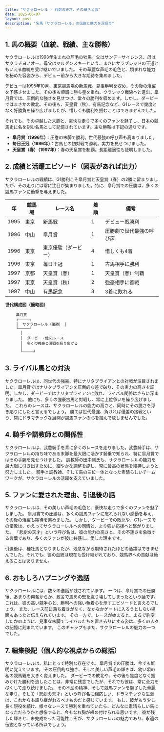 ```yaml
---
title: "サクラローレル - 悲劇の天才、その輝きと影"
date: 2025-06-07
layout: post
description: "名馬『サクラローレル』の伝説と魅力を深堀り"
---
```


## 1. 馬の概要（血統、戦績、主な勝鞍）

サクラローレルは1993年生まれの芦毛の牡馬。父はサンデーサイレンス、母はサクラチヨノオー、母父はマルゼンスキーという、まさにサラブレッドの王道ともいえる血統を受け継いでいました。  その華麗な芦毛の毛色と、類まれな能力を秘めた容姿から、デビュー前から大きな期待を集めました。

デビューは1995年10月、東京競馬場の新馬戦。見事勝利を収め、その後の活躍を予感させました。その後も順調に勝ち星を重ね、クラシック戦線へと進出。皐月賞では、圧倒的な強さを見せつけ、堂々の勝利を収めます。しかし、ダービーではまさかの敗北。その後も、天皇賞（秋）、有馬記念など、G1レースで幾度となく好勝負を繰り広げましたが、惜しくも勝利を掴むことはできませんでした。

それでも、その卓越した末脚と、豪快な走りで多くのファンを魅了し、日本の競馬史に名を刻む名馬として記憶されています。主な勝鞍は下記の通りです。

* **皐月賞（1996年）**：圧巻の末脚で勝利。世代最強の呼び声も高まりました。
* **毎日王冠（1996年）**：古馬との初対戦で勝利。実力を見せつけました。
* **天皇賞（春）（1997年）**：春の天皇賞を制覇。長距離適性も証明しました。


## 2. 成績と活躍エピソード（図表があれば出力）

サクラローレルの戦績は、G1勝利こそ皐月賞と天皇賞（春）の2勝に留まりましたが、その走りには常に注目が集まりました。特に、皐月賞での圧勝は、多くの競馬ファンに衝撃を与えました。

| 年 | 競馬場 | レース名        | 着順 | 備考                                  |
|---|--------|-----------------|-----|---------------------------------------|
| 1995 | 東京   | 新馬戦          | 1   | デビュー戦勝利                         |
| 1996 | 中山   | 皐月賞          | 1   | 圧勝劇で世代最強の呼び声               |
| 1996 | 東京   | 東京優駿（ダービー） | 4   | 惜しくも4着                           |
| 1996 | 東京   | 毎日王冠         | 1   | 古馬相手に勝利                         |
| 1997 | 京都   | 天皇賞（春）     | 1   | 天皇賞（春）制覇                        |
| 1997 | 東京   | 天皇賞（秋）     | 2   | 強豪相手に善戦                         |
| 1997 | 中山   | 有馬記念         | 3   | 3着に敗れる                           |


**世代構成図（簡略図）**

```
     皐月賞
     ┌─────┐
     │  サクラローレル（優勝） │
     └─────┘
       │
       │  ダービー・他G1レース
       │  多くの強豪と激戦を繰り広げる
       │
       └─────┘
```


## 3. ライバル馬との対決

サクラローレルは、同世代の強豪、特にナリタブライアンとの対戦が注目されました。皐月賞ではナリタブライアンを圧倒的な差で破り、その実力の高さを証明。しかし、ダービーではナリタブライアンに敗れ、ライバル関係はさらに深まりました。  他にも、多くの強豪古馬と対戦し、常に上位争いを繰り広げました。  これらのレースは、サクラローレルの能力の高さと、同時にその脆さを浮き彫りにしたと言えるでしょう。  勝てば世代最強、負ければ僅差の接戦という、常にドラマチックな展開が競馬ファンの心を掴んで放しませんでした。


## 4. 騎手や調教師との関係性

サクラローレルは、武豊騎手を背に多くのレースを走りました。武豊騎手は、サクラローレルの持ち味である末脚を最大限に活かす騎乗で知られ、特に皐月賞ではその手腕を見せつけました。  調教師の田中剛氏も、サクラローレルの能力を最大限に引き出すために、細やかな調整を施し、常に最高の状態を維持しようと努力しました。  騎手と調教師、そして馬の三位一体となった素晴らしいチームワークが、サクラローレルの活躍を支えていました。


## 5. ファンに愛された理由、引退後の話

サクラローレルは、その美しい芦毛の毛色と、豪快な走りで多くのファンを魅了しました。  皐月賞での圧勝は、多くの競馬ファンに忘れられない感動を与え、その後の活躍も期待を集めました。  しかし、ダービーでの敗北や、G1レースでの惜敗は、かえってサクラローレルへの同情と、より強い応援へと繋がりました。  「悲劇の天才」という呼び名は、彼の能力の高さと、その不運さを象徴する言葉であり、多くのファンが彼に共感し、愛した理由です。

引退後は、種牡馬となりましたが、残念ながら期待されたほどの活躍はできませんでした。それでも、彼の血統は現在も受け継がれており、競馬界への貢献は絶えることはありません。


## 6. おもしろハプニングや逸話

サクラローレルには、数々の逸話が残されています。  一つは、皐月賞での圧勝後、あまりの興奮からか、厩舎で馬房の壁を蹴り壊してしまったという話です。  これは、彼の高い競争心と、勝利への強い執着心を示すエピソードと言えるでしょう。  また、レース前に落ち着きがなく、なかなかゲートに入ろうとしない場面もあったと伝えられています。  その一方で、レースが始まると、まるで豹変したかのように、見事な末脚でライバルたちを置き去りにする姿は、多くの人々の記憶に刻まれています。  このギャップもまた、サクラローレルの魅力の一つでした。


## 7. 編集後記（個人的な視点からの総括）

サクラローレルは、私にとって特別な存在です。  皐月賞での圧勝は、今でも鮮明に覚えています。  その圧倒的な強さ、そして美しい芦毛の輝きは、幼い頃の私の競馬観を大きく変えました。  ダービーでの敗北や、その後も幾度となく掴みかけた勝利を逃したことは、非常に残念でしたが、それでも彼は、常に全力を尽くして走り続けました。  その不屈の精神、そして競馬ファンを魅了した華麗な走り、そして「悲劇の天才」という呼び名に相応しい、ドラマチックな生涯は、これからも語り継がれるべきものだと感じています。  もし、彼がもう少し長く現役を続け、様々なレースで勝利を重ねていたら、どんなに素晴らしい馬になっただろうかと想像すると、今もなお胸が締め付けられる思いです。  彼が残した輝きと、未完成だった可能性こそが、サクラローレルの魅力であり、永遠の伝説となっている所以でしょう。
